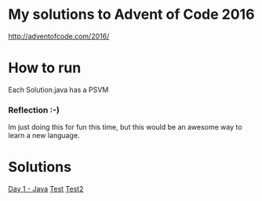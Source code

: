 # My solutions to Advent of Code 2016

http://adventofcode.com/2016/

# How to run
Each Solution.java has a PSVM

### Reflection :-)
Im just doing this for fun this time, but this would be an awesome way to learn a new language.

# Solutions
[Day 1 - Java](https://github.com/DagW/AdventOfCode_Java/blob/master/src/se/dw/day1/Solution.java)
[Test](DagW/AdventOfCode_Java/blob/master/src/se/dw/day1/Solution.java)
[Test2](blob/master/src/se/dw/day1/Solution.java)
